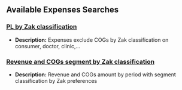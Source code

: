 ## Available Expenses Searches

### [PL by Zak classification](https://5574610.app.netsuite.com/app/common/search/searchresults.nl?searchid=2085&whence=)
- **Description:** Expenses exclude COGs by Zak classification on consumer, doctor, clinic,...

### [Revenue and COGs segment by Zak classification](https://5574610.app.netsuite.com/app/common/search/searchresults.nl?searchid=2508&whence=) 
- **Description:** Revenue and COGs amount by period with segment classification by Zak preferences
